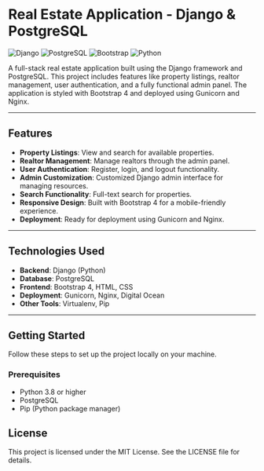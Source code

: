 # Real Estate Application - Django & PostgreSQL

![Django](https://img.shields.io/badge/Django-092E20?style=for-the-badge&logo=django&logoColor=white)
![PostgreSQL](https://img.shields.io/badge/PostgreSQL-316192?style=for-the-badge&logo=postgresql&logoColor=white)
![Bootstrap](https://img.shields.io/badge/Bootstrap-563D7C?style=for-the-badge&logo=bootstrap&logoColor=white)
![Python](https://img.shields.io/badge/Python-3776AB?style=for-the-badge&logo=python&logoColor=white)

A full-stack real estate application built using the Django framework and PostgreSQL. This project includes features like property listings, realtor management, user authentication, and a fully functional admin panel. The application is styled with Bootstrap 4 and deployed using Gunicorn and Nginx.

---

## Features

- **Property Listings**: View and search for available properties.
- **Realtor Management**: Manage realtors through the admin panel.
- **User Authentication**: Register, login, and logout functionality.
- **Admin Customization**: Customized Django admin interface for managing resources.
- **Search Functionality**: Full-text search for properties.
- **Responsive Design**: Built with Bootstrap 4 for a mobile-friendly experience.
- **Deployment**: Ready for deployment using Gunicorn and Nginx.

---

## Technologies Used

- **Backend**: Django (Python)
- **Database**: PostgreSQL
- **Frontend**: Bootstrap 4, HTML, CSS
- **Deployment**: Gunicorn, Nginx, Digital Ocean
- **Other Tools**: Virtualenv, Pip

---

## Getting Started

Follow these steps to set up the project locally on your machine.

### Prerequisites

- Python 3.8 or higher
- PostgreSQL
- Pip (Python package manager)
## License
This project is licensed under the MIT License. See the LICENSE file for details.

